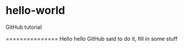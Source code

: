 # hello-world
GitHub tutorial

===============
Hello hello GitHub said to do it, fill in some stuff
